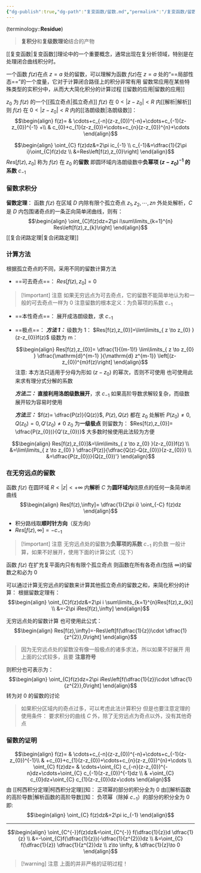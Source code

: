 ```yaml
---
{"dg-publish":true,"dg-path":"复变函数/留数.md","permalink":"/复变函数/留数/","dgPassFrontmatter":true,"noteIcon":"","created":"2024-05-21T15:20:28.540+08:00","updated":"2024-10-03T23:03:12.606+08:00"}
---
```


(terminology::**Residue**)
>**复积分**和**复级数理论**结合的产物

[[复变函数\|复变函数]]理论中的一个重要概念，通常出现在复分析领域，特别是在处理闭合曲线积分时。


一个函数 $f (z)$在点 $z=a$ 处的留数，可以理解为函数 $f (z)$在 $z=a$ 处的“==局部性态==”的一个度量，它对于计算闭合路径上的积分非常有用
留数常应用在某些特殊类型的实积分中，从而大大简化积分的计算过程
[[留数的应用\|留数的应用]]


$z_{0}$ 为 $f(z)$ 的一个[[孤立奇点\|孤立奇点]]
$f(z)$ 在 $0<|z-z_{0}|<R$ 内[[解析\|解析]]
则 $f(z)$ 在 $0<|z-z_{0}|<R$ 内的[[洛朗级数\|洛朗级数]]：
$$\begin{align}
f(z)= & \cdots+c_{-n}(z-z_{0})^{-n}+\cdots+c_{-1}(z-z_{0})^{-1} +\\
 & c_{0}+c_{1}(z-z_{0})+\cdots+c_{n}(z-z_{0})^{n}+\cdots
\end{align}$$

$$\begin{align}
\oint_{C} f(z)dz&=2\pi ic_{-1} \\
c_{-1}&=\dfrac{1}{2\pi i}\oint_{C}f(z)dz \\
&=Res\left[f(z),z_{0}\right]
\end{align}$$
$Res[f(z),z_{0}]$ 称为 $f(z)$ 在 $z_{0}$ 的**留数**
即圆环域内洛朗级数中**负幂项 $(z-z_{0})^{-1}$ 的系数** $c_{-1}$

### 留数求积分
**留数定理**：
函数 $f(z)$ 在区域 $D$ 内除有限个孤立奇点 $z_{1},z_{2},\cdots,z_{}n$ 外处处解析，$C$ 是 $D$ 内包围诸奇点的一条正向简单闭曲线，则有：
$$\begin{align}
\oint_{C}f(z)dz=2\pi i\sum\limits_{k=1}^{n} Res\left[f(z),z_{k}\right]
\end{align}$$
[[复合闭路定理\|复合闭路定理]]

### 计算方法
根据孤立奇点的不同，采用不同的留数计算方法
- ==可去奇点==：
	$Res[f(z),z_{0}]=0$
	
>[!important] 注意
>如果无穷远点为可去奇点，它的留数不能简单地认为和一般的可去奇点一样为 0
>注意留数的根本定义：为负幂项的系数 $c_{-1}$

- ==本性奇点==：
	展开成洛朗级数，求 $c_{-1}$
	
- ==极点==：
	***方法 1：***
	级数为 1：
	$Res[f(z),z_{0}]=\lim\limits_{ z \to z_{0} }(z-z_{0})f(z)$
	级数为 m：
	
	$$\begin{align}
Res[f(z),z_{0}]= \dfrac{1}{(m-1)!} \lim\limits_{ z \to z_{0} } \dfrac{\mathrm{d}^{m-1} }{\mathrm{d} z^{m-1}} \left[(z-z_{0})^{m}f(z)\right] 
\end{align}$$
	注意:
	本方法只适用于分母为形如 $(z-z_{0})$ 的幂次，否则不可使用
	也可使用此来求有理分式分解的系数
	
	***方法二：***
	**直接利用洛朗级数展开**，求 $c_{-1}$
		如果高阶导数求解较复杂，而级数展开较为容易时使用
		
	***方法三：***
	$f(z)= \dfrac{P(z)}{Q(z)}$, $P(z),Q(z)$ 都在 $z_{0}$ 处解析
	$P(z_{0})\neq 0,Q(z_{0})=0,Q'(z_{0})\neq 0$
	$z_{0}$ 为**一级极点**
	则留数为： $Res[f(z),z_{0}]= \dfrac{P(z_{0})}{Q'(z_{0})}$
		大多数时候使用此法较为方便

$$\begin{align}
Res[f(z),z_{0}]&=\lim\limits_{ z \to z_{0} }(z-z_{0})f(z) \\
&=\lim\limits_{ z \to z_{0} } \dfrac{P(z)}{\dfrac{Q(z)-Q(z_{0})}{z-z_{0}}} \\
&=\dfrac{P(z_{0})}{Q(z_{0})'}
\end{align}$$

### 在无穷远点的留数
函数 $f(z)$ 在圆环域 $R<|z|<+\infty$ 内**解析**
$C$ 为**圆环域内**绕原点的任何一条简单闭曲线
$$\begin{align}
Res[f(z),\infty]= \dfrac{1}{2\pi i} \oint_{-C} f(z)dz
\end{align}$$
- 积分路线取**顺时针方向**（反方向）
- $Res[f(z),\infty]=-c_{-1}$

>[!important] 注意
>无穷远点处的留数为**负幂项的系数** $c_{-1}$ 的负数
>一般计算，如果不好展开，使用下面的计算公式（见下）

函数 $f(z)$ 在扩充复平面内只有有限个孤立奇点
则函数在所有各奇点(包括 $\infty$)的留数之和必为 0

可以通过计算无穷远点的留数来计算其他孤立奇点的留数之和，来简化积分的计算：
根据留数定理有：
$$\begin{align}
\oint_{C}f(z)dz&=2\pi i \sum\limits_{k=1}^{n}Res[f(z),z_{k}] \\
&=-2\pi iRes[f(z),\infty]
\end{align}$$

无穷远点处的留数计算
也可使用此公式：
$$\begin{align}
Res[f(z),\infty]=-Res\left[f(\dfrac{1}{z})\cdot \dfrac{1}{z^{2}},0\right]
\end{align}$$
>因为无穷远点处的留数没有像一般极点的诸多求法，所以如果不好展开
>用上面的公式较多，且要 **注意符号**

则积分也可表示为：
$$\begin{align}
\oint_{C}f(z)dz=2\pi iRes\left[f(\dfrac{1}{z})\cdot \dfrac{1}{z^{2}},0\right]
\end{align}$$
转为对 $0$ 的留数的讨论
>如果积分区域内的奇点过多，可以考虑此法计算积分
>但是也要注意定理的使用条件：
>要求积分的曲线 $C$ 外，除了无穷远点为奇点以外，没有其他奇点


### 留数的证明
$$\begin{align}
 f(z)= & \cdots+c_{-n}(z-z_{0})^{-n}+\cdots+c_{-1}(z-z_{0})^{-1}\\
  &  +c_{0}+c_{1}(z-z_{0})+\cdots+c_{n}(z-z_{0})^{n}+\cdots \\
 \oint_{C} f(z)dz= & \cdots+\oint_{C} c_{-n}(z-z_{0})^{-n}dz+\cdots+\oint_{C} c_{-1}(z-z_{0})^{-1}dz \\
 & +\oint_{C} c_{0}dz+\oint_{C} c_{1}(z-z_{0})dz+\cdots
\end{align}$$
由 [[柯西积分定理\|柯西积分定理]]知：
正项幂的部分的积分全为 0
由[[解析函数的高阶导数\|解析函数的高阶导数]]知：
负项幂（除掉 $c_{-1}$）的部分的积分全为 0
即: $$\begin{align}
\oint_{C} f(z)dz&=2\pi ic_{-1}
\end{align}$$


***

$$\begin{align}
\oint_{C^{-}}f(z)dz&=\oint_{C^{-}} f(\dfrac{1}{z})d \dfrac{1}{z} \\
 &=-\oint_{C}f(\dfrac{1}{z})(-\dfrac{1}{z^{2}})dz \\
&=\oint_{C} f(\dfrac{1}{z}) \dfrac{1}{z^{2}}dz \\
z\to \infty, & \dfrac{1}{z}\to 0
\end{align}$$
>[!warning] 注意
>上面的并非严格的证明过程！


